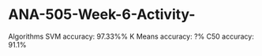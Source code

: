 # ANA-505-Week-6-Activity-
Algorithms 
SVM accuracy: 97.33%%
K Means accuracy: ?%
C50 accuracy: 91.1%
